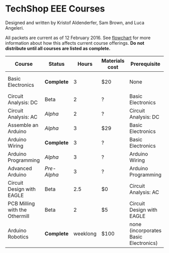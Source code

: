 # TechShop EEE Courses
Designed and written by Kristof Aldenderfer, Sam Brown, and Luca Angeleri.

All packets are current as of 12 February 2016. See [flowchart](https://github.com/aldenderfer/TechShop-EEE-Courses/blob/master/Electronics%20flowchart.pdf) for more information about how this affects current course offerings. **Do not distribute until all courses are listed as complete.**

Course | Status | Hours | Materials cost | Prerequisite | Notes
--- | --- | --- | --- | --- | ---
Basic Electronics | **Complete** | 3 |  $20 | None | Requirement for all other EEE courses
Circuit Analysis: DC | Beta | 2 | ? | Basic Electronics | -
Circuit Analysis: AC | *Alpha* | 2 | ? | Circuit Analysis: DC | -
Assemble an Arduino | *Alpha* | 3 |  $29 | Basic Electronics | -
Arduino Wiring | **Complete** | 3 | ? | Basic Electronics | -
Arduino Programming | *Alpha* | 3 | ? | Arduino Wiring | -
Advanced Arduino | *Pre-Alpha* | 3 | ? | Arduino Programming | -
Circuit Design with EAGLE | Beta | 2.5 | $0 | Circuit Analysis: AC | -
PCB Milling with the Othermill | Beta | 2 | $5 | Circuit Design with EAGLE | -
Arduino Robotics | **Complete** | weeklong | $100 | none (incorporates Basic Electronics) | -
